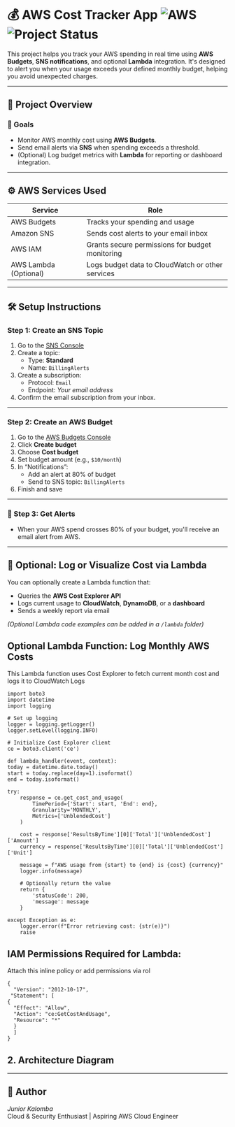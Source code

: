# 💰 AWS Cost Tracker App ![AWS](https://img.shields.io/badge/Built%20with-AWS-orange?style=flat&logo=amazonaws)![Project Status](https://img.shields.io/badge/status-in--progress-yellow)

This project helps you track your AWS spending in real time using **AWS Budgets**, **SNS notifications**, and optional **Lambda** integration. It's designed to alert you when your usage exceeds your defined monthly budget, helping you avoid unexpected charges.

---

## 🧭 Project Overview

### 🎯 Goals
- Monitor AWS monthly cost using **AWS Budgets**.
- Send email alerts via **SNS** when spending exceeds a threshold.
- (Optional) Log budget metrics with **Lambda** for reporting or dashboard integration.

---

## ⚙️ AWS Services Used

| Service         | Role                                                   |
|-----------------|--------------------------------------------------------|
| AWS Budgets     | Tracks your spending and usage                         |
| Amazon SNS       | Sends cost alerts to your email inbox                 |
| AWS IAM         | Grants secure permissions for budget monitoring        |
| AWS Lambda (Optional) | Logs budget data to CloudWatch or other services |

---

## 🛠️ Setup Instructions

### Step 1: Create an SNS Topic
1. Go to the [SNS Console](https://console.aws.amazon.com/sns)
2. Create a topic:  
   - Type: **Standard**
   - Name: `BillingAlerts`
3. Create a subscription:
   - Protocol: `Email`
   - Endpoint: *Your email address*
4. Confirm the email subscription from your inbox.

---

### Step 2: Create an AWS Budget
1. Go to the [AWS Budgets Console](https://console.aws.amazon.com/billing/home#/budgets)
2. Click **Create budget**
3. Choose **Cost budget**
4. Set budget amount (e.g., `$10/month`)
5. In “Notifications”:
   - Add an alert at 80% of budget
   - Send to SNS topic: `BillingAlerts`
6. Finish and save

---

### 📩 Step 3: Get Alerts
- When your AWS spend crosses 80% of your budget, you'll receive an email alert from AWS.

---

## 🧪 Optional: Log or Visualize Cost via Lambda

You can optionally create a Lambda function that:
- Queries the **AWS Cost Explorer API**
- Logs current usage to **CloudWatch**, **DynamoDB**, or a **dashboard**
- Sends a weekly report via email

*(Optional Lambda code examples can be added in a `/lambda` folder)*

## Optional Lambda Function: Log Monthly AWS Costs

This Lambda function uses Cost Explorer to fetch current month cost and logs it to CloudWatch Logs

    import boto3
    import datetime
    import logging

    # Set up logging
    logger = logging.getLogger()
    logger.setLevel(logging.INFO)

    # Initialize Cost Explorer client
    ce = boto3.client('ce')

    def lambda_handler(event, context):
    today = datetime.date.today()
    start = today.replace(day=1).isoformat()
    end = today.isoformat()
    
    try:
        response = ce.get_cost_and_usage(
            TimePeriod={'Start': start, 'End': end},
            Granularity='MONTHLY',
            Metrics=['UnblendedCost']
        )
        
        cost = response['ResultsByTime'][0]['Total']['UnblendedCost']['Amount']
        currency = response['ResultsByTime'][0]['Total']['UnblendedCost']['Unit']
        
        message = f"AWS usage from {start} to {end} is {cost} {currency}"
        logger.info(message)
        
        # Optionally return the value
        return {
            'statusCode': 200,
            'message': message
        }
    
    except Exception as e:
        logger.error(f"Error retrieving cost: {str(e)}")
        raise
## IAM Permissions Required for Lambda:
Attach this inline policy or add permissions via rol

    {
      "Version": "2012-10-17",
     "Statement": [
    {
      "Effect": "Allow",
      "Action": "ce:GetCostAndUsage",
      "Resource": "*"
      }
      ]
    }


## 2. Architecture Diagram

---

## 👤 Author

*Junior Kalomba*    
Cloud & Security Enthusiast | Aspiring AWS Cloud Engineer
